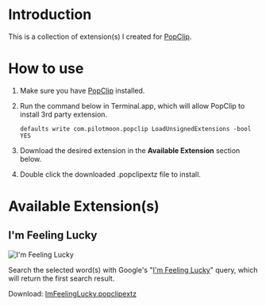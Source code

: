# Introduction #

This is a collection of extension(s) I created for [PopClip][2]. 

# How to use #

1.	Make sure you have [PopClip][2] installed.

1.	Run the command below in Terminal.app, which will allow PopClip to install 3rd party extension.

		defaults write com.pilotmoon.popclip LoadUnsignedExtensions -bool YES

1.	Download the desired extension in the **Available Extension** section below.

1.	Double click the downloaded .popclipextz file to install.

# Available Extension(s) #

## I'm Feeling Lucky ##

![I'm Feeling Lucky](https://raw.github.com/lucifr/PopClip-Extensions/master/ImFeelingLucky.popclipext/FeelingLuckyIcon.png)

Search the selected word(s) with Google's "[I'm Feeling Lucky][3]" query, which will return the first search result.

Download: [ImFeelingLucky.popclipextz][4]
	

[1]: https://github.com/lucifr/PopClip-Extensions/downloads "Downloads · lucifr/PopClip-Extensions"
[2]: http://pilotmoon.com/popclip/ "PopClip"
[3]: http://en.wikipedia.org/wiki/Google_Search#.22I.27m_Feeling_Lucky.22 "I'm Feeling Lucky"
[4]: https://github.com/downloads/lucifr/PopClip-Extensions/ImFeelingLucky.popclipextz
